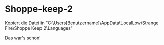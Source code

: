 # Shoppe-keep-2
Kopiert die Datei in "C:\Users\[Benutzername]\AppData\LocalLow\Strange Fire\Shoppe Keep 2\Languages"

Das war's schon!
